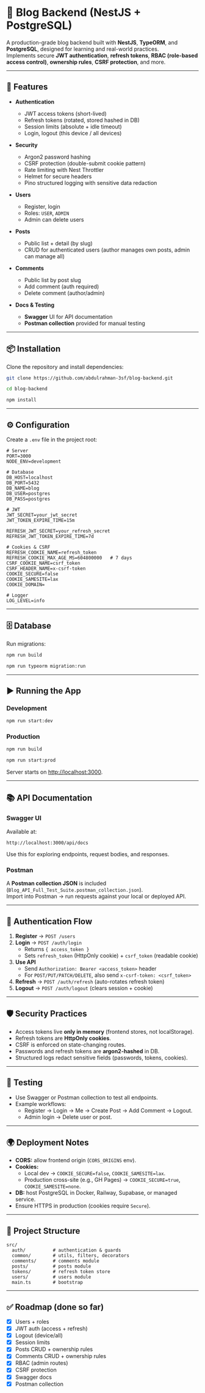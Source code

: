 # 📝 Blog Backend (NestJS + PostgreSQL)

A production-grade blog backend built with **NestJS**, **TypeORM**, and **PostgreSQL**, designed for learning and real-world practices.  
Implements secure **JWT authentication**, **refresh tokens**, **RBAC (role-based access control)**, **ownership rules**, **CSRF protection**, and more.

---

## 🚀 Features

- **Authentication**
  - JWT access tokens (short-lived)
  - Refresh tokens (rotated, stored hashed in DB)
  - Session limits (absolute + idle timeout)
  - Login, logout (this device / all devices)

- **Security**
  - Argon2 password hashing
  - CSRF protection (double-submit cookie pattern)
  - Rate limiting with Nest Throttler
  - Helmet for secure headers
  - Pino structured logging with sensitive data redaction

- **Users**
  - Register, login
  - Roles: `USER`, `ADMIN`
  - Admin can delete users

- **Posts**
  - Public list + detail (by slug)
  - CRUD for authenticated users (author manages own posts, admin can manage all)

- **Comments**
  - Public list by post slug
  - Add comment (auth required)
  - Delete comment (author/admin)

- **Docs & Testing**
  - **Swagger** UI for API documentation
  - **Postman collection** provided for manual testing

---

## 📦 Installation

Clone the repository and install dependencies:

```bash
git clone https://github.com/abdulrahman-3sf/blog-backend.git

cd blog-backend

npm install
```

---

## ⚙️ Configuration

Create a `.env` file in the project root:

```env
# Server
PORT=3000
NODE_ENV=development

# Database
DB_HOST=localhost
DB_PORT=5432
DB_NAME=blog
DB_USER=postgres
DB_PASS=postgres

# JWT
JWT_SECRET=your_jwt_secret
JWT_TOKEN_EXPIRE_TIME=15m

REFRESH_JWT_SECRET=your_refresh_secret
REFRESH_JWT_TOKEN_EXPIRE_TIME=7d

# Cookies & CSRF
REFRESH_COOKIE_NAME=refresh_token
REFRESH_COOKIE_MAX_AGE_MS=604800000   # 7 days
CSRF_COOKIE_NAME=csrf_token
CSRF_HEADER_NAME=x-csrf-token
COOKIE_SECURE=false
COOKIE_SAMESITE=lax
COOKIE_DOMAIN=

# Logger
LOG_LEVEL=info
```

---

## 🗄️ Database

Run migrations:

```bash
npm run build

npm run typeorm migration:run
```

---

## ▶️ Running the App

### Development

```bash
npm run start:dev
```

### Production

```bash
npm run build

npm run start:prod
```

Server starts on [http://localhost:3000](http://localhost:3000).

---

## 📚 API Documentation

### Swagger UI

Available at:

```
http://localhost:3000/api/docs
```

Use this for exploring endpoints, request bodies, and responses.

### Postman

A **Postman collection JSON** is included (`Blog_API_Full_Test_Suite.postman_collection.json`).  
Import into Postman → run requests against your local or deployed API.

---

## 🔑 Authentication Flow

1. **Register** → `POST /users`
2. **Login** → `POST /auth/login`
   - Returns `{ access_token }`
   - Sets `refresh_token` (HttpOnly cookie) + `csrf_token` (readable cookie)
3. **Use API**
   - Send `Authorization: Bearer <access_token>` header
   - For `POST/PUT/PATCH/DELETE`, also send `x-csrf-token: <csrf_token>`
4. **Refresh** → `POST /auth/refresh` (auto-rotates refresh token)
5. **Logout** → `POST /auth/logout` (clears session + cookie)

---

## 🛡️ Security Practices

- Access tokens live **only in memory** (frontend stores, not localStorage).
- Refresh tokens are **HttpOnly cookies**.
- CSRF is enforced on state-changing routes.
- Passwords and refresh tokens are **argon2-hashed** in DB.
- Structured logs redact sensitive fields (passwords, tokens, cookies).

---

## 🧪 Testing

- Use Swagger or Postman collection to test all endpoints.
- Example workflows:
  - Register → Login → Me → Create Post → Add Comment → Logout.
  - Admin login → Delete user or post.

---

## 🌍 Deployment Notes

- **CORS:** allow frontend origin (`CORS_ORIGINS` env).
- **Cookies:**
  - Local dev → `COOKIE_SECURE=false`, `COOKIE_SAMESITE=lax`.
  - Production cross-site (e.g., GH Pages) → `COOKIE_SECURE=true`, `COOKIE_SAMESITE=none`.
- **DB:** host PostgreSQL in Docker, Railway, Supabase, or managed service.
- Ensure HTTPS in production (cookies require `Secure`).

---

## 📂 Project Structure

```
src/
  auth/          # authentication & guards
  common/        # utils, filters, decorators
  comments/      # comments module
  posts/         # posts module
  tokens/        # refresh token store
  users/         # users module
  main.ts        # bootstrap
```

---

## ✅ Roadmap (done so far)

- [x] Users + roles
- [x] JWT auth (access + refresh)
- [x] Logout (device/all)
- [x] Session limits
- [x] Posts CRUD + ownership rules
- [x] Comments CRUD + ownership rules
- [x] RBAC (admin routes)
- [x] CSRF protection
- [x] Swagger docs
- [x] Postman collection
